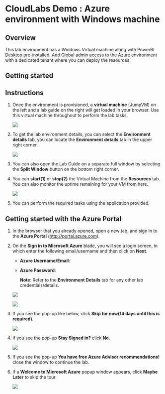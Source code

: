 # CloudLabs Demo : Azure environment with Windows machine

## Overview
This lab environment has a Windows Virtual machine along with PowerBI Desktop pre-installed. And Global admin access to the Azure environment with a dedicated tenant where you can deploy the resources.

## Getting started

## Instructions

1. Once the environment is provisioned, a **virtual machine** (JumpVM) on the left and a lab guide on the right will get loaded in your browser. Use this virtual machine throughout to perform the lab tasks.

   ![](images/vmandguide.png)

2. To get the lab environment details, you can select the **Environment details** tab, you can locate the **Environment details** tab in the upper right corner.
   
   ![](images/env-details.png)

3. You can also open the Lab Guide on a separate full window by selecting the **Split Window** button on the bottom right corner.
   
4. You can **start(1)** or **stop(2)** the Virtual Machine from the **Resources** tab. You can also monitor the uptime remaining for your VM from here.

   ![](images/resources.png)
    
5. You can perform the required tasks using the application provided.

## Getting started with the Azure Portal

1. In the browser that you already opened, open a new tab, and sign in to the **Azure Portal** (<http://portal.azure.com>).

1. On the **Sign in to Microsoft Azure** blade, you will see a login screen, in which enter the following email/username and then click on **Next**.  

   * **Azure Username/Email**:  <inject key="AzureAdUserEmail"></inject> 
   * **Azure Password**:  <inject key="AzureAdUserPassword"></inject>

        **Note**: Refer to the **Environment Details** tab for any other lab credentials/details.
        
    ![](images/image-004.jpg)
  
    ![](images/image-005.jpg)
  
1. If you see the pop-up like below, click **Skip for now(14 days until this is required)**.

    ![](images/image004.png)

1. If you see the pop-up **Stay Signed in?** click **No**.

    ![](images/image-006.jpg)

1. If you see the pop-up **You have free Azure Advisor recommendations!** close the window to continue the lab. 

1. If a **Welcome to Microsoft Azure** popup window appears, click **Maybe Later** to skip the tour.

    ![](images/image-007.jpg)


